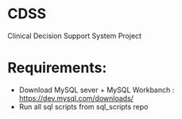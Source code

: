 # CDSS
Clinical Decision Support System Project

# Requirements:
  * Download MySQL sever + MySQL Workbanch : https://dev.mysql.com/downloads/
  * Run all sql scripts from sql_scripts repo 
